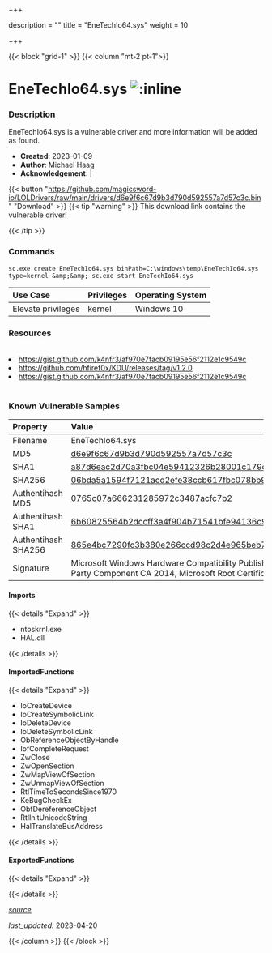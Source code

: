 +++

description = ""
title = "EneTechIo64.sys"
weight = 10

+++


{{< block "grid-1" >}}
{{< column "mt-2 pt-1">}}


# EneTechIo64.sys ![:inline](/images/twitter_verified.png) 


### Description

EneTechIo64.sys is a vulnerable driver and more information will be added as found.

- **Created**: 2023-01-09
- **Author**: Michael Haag
- **Acknowledgement**:  | [](https://twitter.com/)

{{< button "https://github.com/magicsword-io/LOLDrivers/raw/main/drivers/d6e9f6c67d9b3d790d592557a7d57c3c.bin" "Download" >}}
{{< tip "warning" >}}
This download link contains the vulnerable driver!

{{< /tip >}}

### Commands

```
sc.exe create EneTechIo64.sys binPath=C:\windows\temp\EneTechIo64.sys     type=kernel &amp;&amp; sc.exe start EneTechIo64.sys
```

| Use Case | Privileges | Operating System | 
|:---- | ---- | ---- |
| Elevate privileges | kernel | Windows 10 |

### Resources
<br>
<li><a href=" https://gist.github.com/k4nfr3/af970e7facb09195e56f2112e1c9549c"> https://gist.github.com/k4nfr3/af970e7facb09195e56f2112e1c9549c</a></li>
<li><a href="https://github.com/hfiref0x/KDU/releases/tag/v1.2.0">https://github.com/hfiref0x/KDU/releases/tag/v1.2.0</a></li>
<li><a href="https://gist.github.com/k4nfr3/af970e7facb09195e56f2112e1c9549c">https://gist.github.com/k4nfr3/af970e7facb09195e56f2112e1c9549c</a></li>
<br>

### Known Vulnerable Samples

| Property           | Value |
|:-------------------|:------|
| Filename           | EneTechIo64.sys |
| MD5                | [d6e9f6c67d9b3d790d592557a7d57c3c](https://www.virustotal.com/gui/file/d6e9f6c67d9b3d790d592557a7d57c3c) |
| SHA1               | [a87d6eac2d70a3fbc04e59412326b28001c179de](https://www.virustotal.com/gui/file/a87d6eac2d70a3fbc04e59412326b28001c179de) |
| SHA256             | [06bda5a1594f7121acd2efe38ccb617fbc078bb9a70b665a5f5efd70e3013f50](https://www.virustotal.com/gui/file/06bda5a1594f7121acd2efe38ccb617fbc078bb9a70b665a5f5efd70e3013f50) |
| Authentihash MD5   | [0765c07a666231285972c3487acfc7b2](https://www.virustotal.com/gui/search/authentihash%253A0765c07a666231285972c3487acfc7b2) |
| Authentihash SHA1  | [6b60825564b2dccff3a4f904b71541bfe94136c9](https://www.virustotal.com/gui/search/authentihash%253A6b60825564b2dccff3a4f904b71541bfe94136c9) |
| Authentihash SHA256| [865e4bc7290fc3b380e266ccd98c2d4e965beb711d7efd090d052e8326accdd2](https://www.virustotal.com/gui/search/authentihash%253A865e4bc7290fc3b380e266ccd98c2d4e965beb711d7efd090d052e8326accdd2) |
| Signature         | Microsoft Windows Hardware Compatibility Publisher, Microsoft Windows Third Party Component CA 2014, Microsoft Root Certificate Authority 2010   |


#### Imports
{{< details "Expand" >}}
* ntoskrnl.exe
* HAL.dll

{{< /details >}}
#### ImportedFunctions
{{< details "Expand" >}}
* IoCreateDevice
* IoCreateSymbolicLink
* IoDeleteDevice
* IoDeleteSymbolicLink
* ObReferenceObjectByHandle
* IofCompleteRequest
* ZwClose
* ZwOpenSection
* ZwMapViewOfSection
* ZwUnmapViewOfSection
* RtlTimeToSecondsSince1970
* KeBugCheckEx
* ObfDereferenceObject
* RtlInitUnicodeString
* HalTranslateBusAddress

{{< /details >}}
#### ExportedFunctions
{{< details "Expand" >}}

{{< /details >}}


[*source*](https://github.com/magicsword-io/LOLDrivers/tree/main/yaml/enetechio64.yaml)

*last_updated:* 2023-04-20








{{< /column >}}
{{< /block >}}
